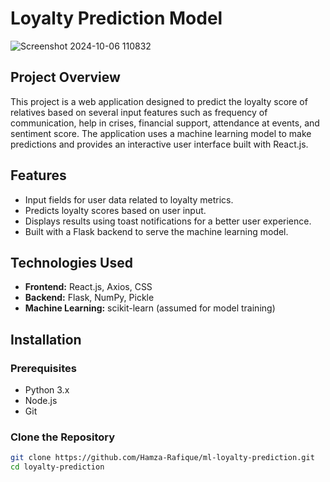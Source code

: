 # Loyalty Prediction Model
![Screenshot 2024-10-06 110832](https://github.com/user-attachments/assets/6909f1c4-c9a0-439e-b288-319d450ab9cf)

## Project Overview
This project is a web application designed to predict the loyalty score of relatives based on several input features such as frequency of communication, help in crises, financial support, attendance at events, and sentiment score. The application uses a machine learning model to make predictions and provides an interactive user interface built with React.js.

## Features
- Input fields for user data related to loyalty metrics.
- Predicts loyalty scores based on user input.
- Displays results using toast notifications for a better user experience.
- Built with a Flask backend to serve the machine learning model.

## Technologies Used
- **Frontend:** React.js, Axios, CSS
- **Backend:** Flask, NumPy, Pickle
- **Machine Learning:** scikit-learn (assumed for model training)

## Installation

### Prerequisites
- Python 3.x
- Node.js
- Git

### Clone the Repository
```bash
git clone https://github.com/Hamza-Rafique/ml-loyalty-prediction.git
cd loyalty-prediction
```
